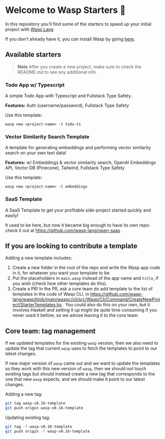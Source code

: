 # Welcome to Wasp Starters 👋

In this repository you'll find some of the starters to speed up your initial project with [Wasp Lang](https://wasp-lang.dev/)

If you don't already have it, you can install Wasp by going [here](https://wasp-lang.dev/docs).

## Available starters

> **Note** After you create a new project, make sure to check the README.md to see any additional info

### Todo App w/ Typescript

A simple Todo App with Typescript and Fullstack Type Safety.

**Features:** Auth (username/password), Fullstack Type Safety

Use this template:

```
wasp new <project-name> -t todo-ts
```

### Vector Similarity Search Template

A template for generating embeddings and performing vector similarity search on your own text data!

**Features:** w/ Embeddings & vector similarity search, OpenAI Embeddings API, Vector DB (Pinecone), Tailwind, Fullstack Type Safety

Use this template:

```
wasp new <project-name> -t embeddings
```

### SaaS Template

A SaaS Template to get your profitable side-project started quickly and easily!

It used to be here, but now it became big enough to have its own repo: check it out at https://github.com/wasp-lang/open-saas .

## If you are looking to contribute a template

Adding a new template includes:

1. Create a new folder in the root of the repo and write the Wasp app code in it, for whatever you want your template to be.
2. Put the placeholders in `main.wasp` instead of the app name and `title`, if you wish (check how other templates do this).
3. Create a PR! In the PR, ask a core team do add template to the list of templates in the code of Wasp CLI, in https://github.com/wasp-lang/wasp/blob/main/waspc/cli/src/Wasp/Cli/Command/CreateNewProject/StarterTemplates.hs .
   You could also do this on your own, but it involves Haskell and setting it up might be quite time consuming if you never used it before, so we advise leaving it to the core team.

## Core team: tag management

If we updated templates for the existing `wasp` version, then we also need to update the tag that current `wasp` uses to fetch the templates to point to our latest changes.

If new major version of `wasp` came out and we want to update the templates so they work with this new version of `wasp`, then we should not touch existing tags but should instead create a new tag that corresponds to the one that new `wasp` expects, and we should make it point to our latest changes.

Adding a new tag:

```bash
git tag wasp-v0.16-template
git push origin wasp-v0.16-template
```

Updating existing tag:

```bash
git tag -f wasp-v0.16-template
git push origin -f wasp-v0.16-template
```
